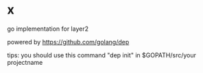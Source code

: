 # x

go implementation for layer2

powered by https://github.com/golang/dep


tips: you should use this command "dep init" in $GOPATH/src/your projectname
